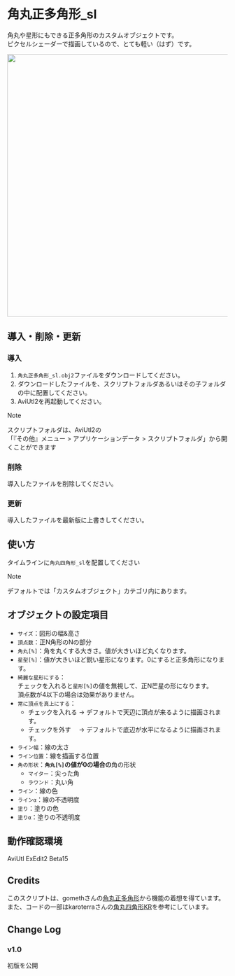 # 角丸正多角形_sl

角丸や星形にもできる正多角形のカスタムオブジェクトです。<br>
ピクセルシェーダーで描画しているので、とても軽い（はず）です。

<img src="./角丸正多角形_sl.avif" width=600>


## 導入・削除・更新

### 導入
1. `角丸正多角形_sl.obj2`ファイルをダウンロードしてください。
2. ダウンロードしたファイルを、スクリプトフォルダあるいはその子フォルダの中に配置してください。
3. AviUtl2を再起動してください。

> [!Note]
> スクリプトフォルダは、AviUtl2の<br>
> 「『その他』メニュー > アプリケーションデータ > スクリプトフォルダ」から開くことができます

### 削除
導入したファイルを削除してください。

### 更新
導入したファイルを最新版に上書きしてください。

## 使い方
タイムラインに`角丸四角形_sl`を配置してください

> [!Note]
> デフォルトでは「カスタムオブジェクト」カテゴリ内にあります。


## オブジェクトの設定項目
- `サイズ`：図形の幅&高さ
- `頂点数`：正N角形のNの部分
- `角丸[%]`：角を丸くする大きさ。値が大きいほど丸くなります。
- `星型[%]`：値が大きいほど鋭い星形になります。0にすると正多角形になります。
- `綺麗な星形にする`：<br>
  チェックを入れると`星形[%]`の値を無視して、正N芒星の形になります。<br>
  頂点数が4以下の場合は効果がありません。
- `常に頂点を真上にする`：
  - チェックを入れる → デフォルトで天辺に頂点が来るように描画されます。
  - チェックを外す　 → デフォルトで底辺が水平になるように描画されます。
- `ライン幅`：線の太さ
- `ライン位置`：線を描画する位置
- `角の形状`：**`角丸[%]`の値が0の場合の**角の形状
  - `マイター`：尖った角
  - `ラウンド`：丸い角
- `ライン`：線の色
- `ラインα`：線の不透明度
- `塗り`：塗りの色
- `塗りα`：塗りの不透明度


## 動作確認環境
AviUtl ExEdit2 Beta15


## Credits
このスクリプトは、gomethさんの[角丸正多角形](https://www.nicovideo.jp/watch/sm38077066)から機能の着想を得ています。<br>
また、コードの一部はkaroterraさんの[角丸四角形KR](https://github.com/karoterra/aviutl2-RoundedRect)を参考にしています。


## Change Log

### v1.0
初版を公開
